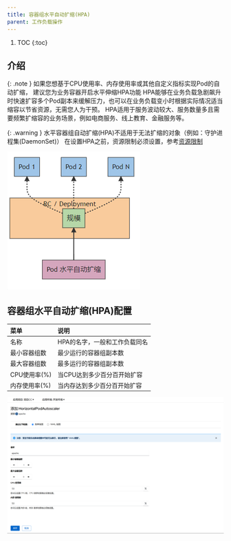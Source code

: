```yaml
---
title: 容器组水平自动扩缩(HPA)
parent: 工作负载操作
---
```


1. TOC
{:toc}

## 介绍

{: .note }
如果您想基于CPU使用率、内存使用率或其他自定义指标实现Pod的自动扩缩， 建议您为业务容器开启水平伸缩HPA功能 
HPA能够在业务负载急剧飙升时快速扩容多个Pod副本来缓解压力，也可以在业务负载变小时根据实际情况适当缩容以节省资源，无需您人为干预。 
HPA适用于服务波动较大、服务数量多且需要频繁扩缩容的业务场景，例如电商服务、线上教育、金融服务等。


{: .warning } 
水平容器组自动扩缩(HPA)不适用于无法扩缩的对象（例如：守护进程集(DaemonSet)） 
在设置HPA之前，资源限制必须设置，参考[资源限制](../edit-resource-limits)


![](imgs/hpa.png)

## 容器组水平自动扩缩(HPA)配置

| 菜单        | 说明               |
|:----------|:-----------------|
| 名称        | HPA的名字，一般和工作负载同名 |
| 最小容器组数    | 最少运行的容器组副本数      |
| 最大容器组数    | 最多运行的容器组副本数      |
| CPU使用率(%) | 当CPU达到多少百分百开始扩容  |
| 内存使用率(%)  | 当内存达到多少百分百开始扩容   |

![](imgs/add-hpa.png)
